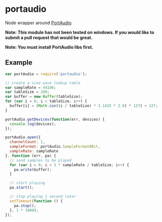 
# portaudio

Node wrapper around [PortAudio](http://www.portaudio.com/)

**Note: This module has not been tested on windows. If you would like to submit a pull request that would be great.**

**Note: You must install PortAudio libs first.**

## Example

```javascript
var portAudio = require('portaudio');

// create a sine wave lookup table
var sampleRate = 44100;
var tableSize = 200;
var buffer = new Buffer(tableSize);
for (var i = 0; i < tableSize; i++) {
  buffer[i] = (Math.sin((i / tableSize) * 3.1415 * 2.0) * 127) + 127;
}

portAudio.getDevices(function(err, devices) {
  console.log(devices);
});

portAudio.open({
  channelCount: 1,
  sampleFormat: portAudio.SampleFormat8Bit,
  sampleRate: sampleRate
}, function (err, pa) {
  // send samples to be played
  for (var i = 0; i < 5 * sampleRate / tableSize; i++) {
    pa.write(buffer);
  }

  // start playing
  pa.start();

  // stop playing 1 second later
  setTimeout(function () {
    pa.stop();
  }, 1 * 1000);
});
```
